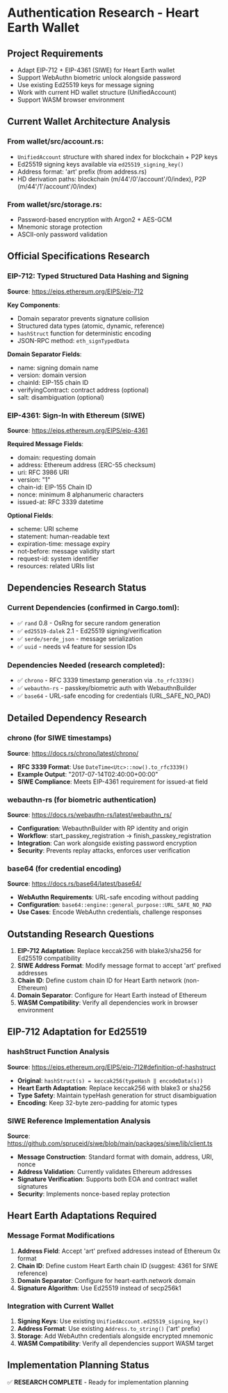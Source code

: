 # Authentication Research - Heart Earth Wallet

## Project Requirements
- Adapt EIP-712 + EIP-4361 (SIWE) for Heart Earth wallet
- Support WebAuthn biometric unlock alongside password
- Use existing Ed25519 keys for message signing
- Work with current HD wallet structure (UnifiedAccount)
- Support WASM browser environment

## Current Wallet Architecture Analysis

### From wallet/src/account.rs:
- `UnifiedAccount` structure with shared index for blockchain + P2P keys
- Ed25519 signing keys available via `ed25519_signing_key()`
- Address format: 'art' prefix (from address.rs)
- HD derivation paths: blockchain (m/44'/0'/account'/0/index), P2P (m/44'/1'/account'/0/index)

### From wallet/src/storage.rs:
- Password-based encryption with Argon2 + AES-GCM
- Mnemonic storage protection
- ASCII-only password validation

## Official Specifications Research

### EIP-712: Typed Structured Data Hashing and Signing
**Source**: https://eips.ethereum.org/EIPS/eip-712

**Key Components**:
- Domain separator prevents signature collision
- Structured data types (atomic, dynamic, reference)
- `hashStruct` function for deterministic encoding
- JSON-RPC method: `eth_signTypedData`

**Domain Separator Fields**:
- name: signing domain name
- version: domain version  
- chainId: EIP-155 chain ID
- verifyingContract: contract address (optional)
- salt: disambiguation (optional)

### EIP-4361: Sign-In with Ethereum (SIWE)
**Source**: https://eips.ethereum.org/EIPS/eip-4361

**Required Message Fields**:
- domain: requesting domain
- address: Ethereum address (ERC-55 checksum)
- uri: RFC 3986 URI
- version: "1"
- chain-id: EIP-155 Chain ID
- nonce: minimum 8 alphanumeric characters
- issued-at: RFC 3339 datetime

**Optional Fields**:
- scheme: URI scheme
- statement: human-readable text
- expiration-time: message expiry
- not-before: message validity start
- request-id: system identifier
- resources: related URIs list

## Dependencies Research Status

### Current Dependencies (confirmed in Cargo.toml):
- ✅ `rand` 0.8 - OsRng for secure random generation
- ✅ `ed25519-dalek` 2.1 - Ed25519 signing/verification
- ✅ `serde/serde_json` - message serialization
- ✅ `uuid` - needs v4 feature for session IDs

### Dependencies Needed (research completed):
- ✅ `chrono` - RFC 3339 timestamp generation via `.to_rfc3339()`
- ✅ `webauthn-rs` - passkey/biometric auth with WebauthnBuilder
- ✅ `base64` - URL-safe encoding for credentials (URL_SAFE_NO_PAD)

## Detailed Dependency Research

### chrono (for SIWE timestamps)
**Source**: https://docs.rs/chrono/latest/chrono/
- **RFC 3339 Format**: Use `DateTime<Utc>::now().to_rfc3339()` 
- **Example Output**: "2017-07-14T02:40:00+00:00"
- **SIWE Compliance**: Meets EIP-4361 requirement for issued-at field

### webauthn-rs (for biometric authentication)
**Source**: https://docs.rs/webauthn-rs/latest/webauthn_rs/
- **Configuration**: WebauthnBuilder with RP identity and origin
- **Workflow**: start_passkey_registration → finish_passkey_registration
- **Integration**: Can work alongside existing password encryption
- **Security**: Prevents replay attacks, enforces user verification

### base64 (for credential encoding)
**Source**: https://docs.rs/base64/latest/base64/
- **WebAuthn Requirements**: URL-safe encoding without padding
- **Configuration**: `base64::engine::general_purpose::URL_SAFE_NO_PAD`
- **Use Cases**: Encode WebAuthn credentials, challenge responses

## Outstanding Research Questions

1. **EIP-712 Adaptation**: Replace keccak256 with blake3/sha256 for Ed25519 compatibility
2. **SIWE Address Format**: Modify message format to accept 'art' prefixed addresses  
3. **Chain ID**: Define custom chain ID for Heart Earth network (non-Ethereum)
4. **Domain Separator**: Configure for Heart Earth instead of Ethereum
5. **WASM Compatibility**: Verify all dependencies work in browser environment

## EIP-712 Adaptation for Ed25519

### hashStruct Function Analysis
**Source**: https://eips.ethereum.org/EIPS/eip-712#definition-of-hashstruct
- **Original**: `hashStruct(s) = keccak256(typeHash ‖ encodeData(s))`
- **Heart Earth Adaptation**: Replace keccak256 with blake3 or sha256
- **Type Safety**: Maintain typeHash generation for struct disambiguation
- **Encoding**: Keep 32-byte zero-padding for atomic types

### SIWE Reference Implementation Analysis  
**Source**: https://github.com/spruceid/siwe/blob/main/packages/siwe/lib/client.ts
- **Message Construction**: Standard format with domain, address, URI, nonce
- **Address Validation**: Currently validates Ethereum addresses
- **Signature Verification**: Supports both EOA and contract wallet signatures
- **Security**: Implements nonce-based replay protection

## Heart Earth Adaptations Required

### Message Format Modifications
1. **Address Field**: Accept 'art' prefixed addresses instead of Ethereum 0x format
2. **Chain ID**: Define custom Heart Earth chain ID (suggest: 4361 for SIWE reference)
3. **Domain Separator**: Configure for heart-earth.network domain
4. **Signature Algorithm**: Use Ed25519 instead of secp256k1

### Integration with Current Wallet
1. **Signing Keys**: Use existing `UnifiedAccount.ed25519_signing_key()`
2. **Address Format**: Use existing `Address.to_string()` ('art' prefix)
3. **Storage**: Add WebAuthn credentials alongside encrypted mnemonic
4. **WASM Compatibility**: Verify all dependencies support WASM target

## Implementation Planning Status
✅ **RESEARCH COMPLETE** - Ready for implementation planning